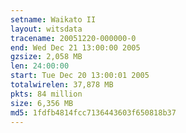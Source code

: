 ```yaml
---
setname: Waikato II
layout: witsdata
tracename: 20051220-000000-0
end: Wed Dec 21 13:00:00 2005
gzsize: 2,058 MB
len: 24:00:00
start: Tue Dec 20 13:00:01 2005
totalwirelen: 37,878 MB
pkts: 84 million
size: 6,356 MB
md5: 1fdfb4814fcc7136443603f650818b37
---
```

